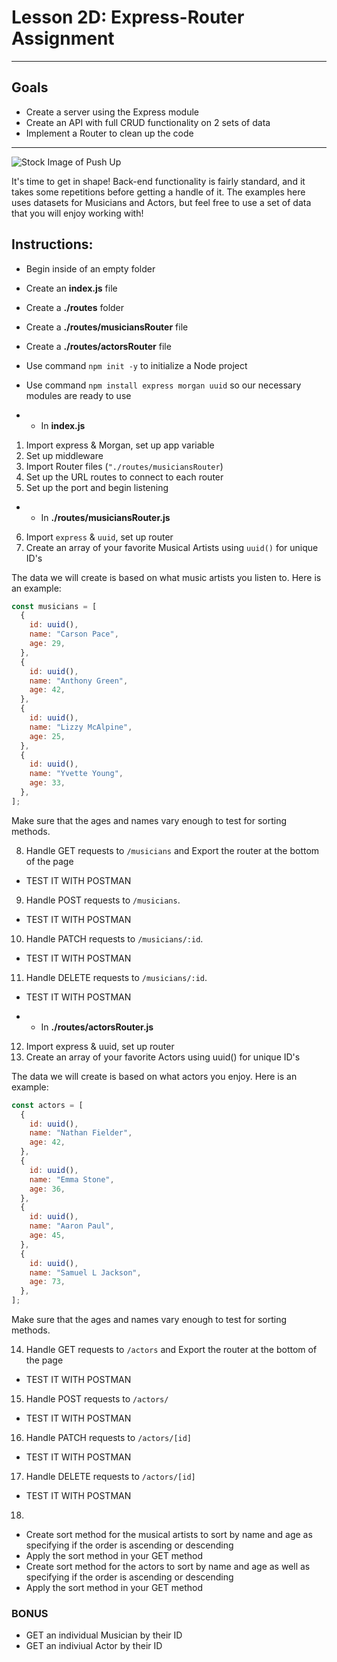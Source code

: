 # Lesson 2D: Express-Router Assignment

---

## Goals

- Create a server using the Express module
- Create an API with full CRUD functionality on 2 sets of data
- Implement a Router to clean up the code

---

![Stock Image of Push Up](https://i.imgur.com/my52chH.jpg)

It's time to get in shape! Back-end functionality is fairly standard, and it takes some repetitions before getting a handle of it. The examples here uses datasets for Musicians and Actors, but feel free to use a set of data that you will enjoy working with!

## Instructions:

- Begin inside of an empty folder
- Create an **index.js** file
- Create a **./routes** folder
- Create a **./routes/musiciansRouter** file
- Create a **./routes/actorsRouter** file
- Use command `npm init -y` to initialize a Node project
- Use command `npm install express morgan uuid` so our necessary modules are ready to use

- - In **index.js**

1. Import express & Morgan, set up app variable
2. Set up middleware
3. Import Router files (`"./routes/musiciansRouter`)
4. Set up the URL routes to connect to each router
5. Set up the port and begin listening

- - In **./routes/musiciansRouter.js**

6. Import `express` & `uuid`, set up router
7. Create an array of your favorite Musical Artists using `uuid()` for unique ID's

The data we will create is based on what music artists you listen to. Here is an example:

```js
const musicians = [
  {
    id: uuid(),
    name: "Carson Pace",
    age: 29,
  },
  {
    id: uuid(),
    name: "Anthony Green",
    age: 42,
  },
  {
    id: uuid(),
    name: "Lizzy McAlpine",
    age: 25,
  },
  {
    id: uuid(),
    name: "Yvette Young",
    age: 33,
  },
];
```

Make sure that the ages and names vary enough to test for sorting methods.

8. Handle GET requests to `/musicians` and Export the router at the bottom of the page

- TEST IT WITH POSTMAN

9. Handle POST requests to `/musicians`.

- TEST IT WITH POSTMAN

10. Handle PATCH requests to `/musicians/:id`.

- TEST IT WITH POSTMAN

11. Handle DELETE requests to `/musicians/:id`.

- TEST IT WITH POSTMAN

- - In **./routes/actorsRouter.js**

12. Import express & uuid, set up router
13. Create an array of your favorite Actors using uuid() for unique ID's

The data we will create is based on what actors you enjoy. Here is an example:

```js
const actors = [
  {
    id: uuid(),
    name: "Nathan Fielder",
    age: 42,
  },
  {
    id: uuid(),
    name: "Emma Stone",
    age: 36,
  },
  {
    id: uuid(),
    name: "Aaron Paul",
    age: 45,
  },
  {
    id: uuid(),
    name: "Samuel L Jackson",
    age: 73,
  },
];
```

Make sure that the ages and names vary enough to test for sorting methods.

14. Handle GET requests to `/actors` and Export the router at the bottom of the page

- TEST IT WITH POSTMAN

15. Handle POST requests to `/actors/`

- TEST IT WITH POSTMAN

16. Handle PATCH requests to `/actors/[id]`

- TEST IT WITH POSTMAN

17. Handle DELETE requests to `/actors/[id]`

- TEST IT WITH POSTMAN

18.

- Create sort method for the musical artists to sort by name and age as specifying if the order is ascending or descending
- Apply the sort method in your GET method
- Create sort method for the actors to sort by name and age as well as specifying if the order is ascending or descending
- Apply the sort method in your GET method


### BONUS
- GET an individual Musician by their ID
- GET an indiviual Actor by their ID
